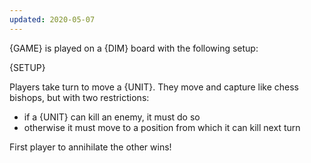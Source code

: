 ```yaml
---
updated: 2020-05-07
---
```


{GAME} is played on a {DIM} board with the following setup:

{SETUP}

Players take turn to move a {UNIT}. They move and capture like chess bishops, but with two restrictions:

- if a {UNIT} can kill an enemy, it must do so
- otherwise it must move to a position from which it can kill next turn

First player to annihilate the other wins!
